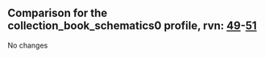 ## Comparison for the collection_book_schematics0 profile, rvn: [49](https://github.com/PRO100KatYT/FortniteProfileRevisions/tree/main/profiles/collection_book_schematics0/49%20collection_book_schematics0.json)-[51](https://github.com/PRO100KatYT/FortniteProfileRevisions/tree/main/profiles/collection_book_schematics0/51%20collection_book_schematics0.json)

No changes
